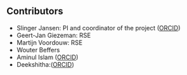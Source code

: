 ## Contributors

- Slinger Jansen: PI and coordinator of the project ([ORCID](https://orcid.org/0000-0003-3752-2868))
- Geert-Jan Giezeman: RSE
- Martijn Voordouw: RSE
- Wouter Beffers
- Aminul Islam ([ORCID](https://orcid.org/0009-0005-4792-4256))
- Deekshitha:([ORCID](https://orcid.org/0000-0003-1831-8941))
